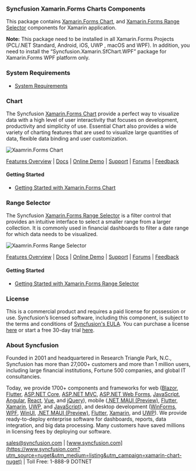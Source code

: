 ### Syncfusion Xamarin.Forms Charts Components
This package contains [Xamarin.Forms Chart](https://www.syncfusion.com/xamarin-ui-controls/charts?utm_source=nuget&utm_medium=listing&utm_campaign=xamarin-chart-nuget), and [Xamarin.Forms Range Selector](https://www.syncfusion.com/xamarin-ui-controls/range-selector?utm_source=nuget&utm_medium=listing&utm_campaign=xamarin-chart-nuget) components for Xamarin application.

**Note:** This package need to be installed in all Xamarin.Forms Projects (PCL/.NET Standard, Android, iOS, UWP , macOS and WPF). In addition, you need to install the “Syncfusion.Xamarin.SfChart.WPF” package for Xamarin.Forms WPF platform only.

### System Requirements

* [System Requirements](https://help.syncfusion.com/xamarin/installation/system-requirements?utm_source=nuget&utm_medium=listing&utm_campaign=xamarin-chart-nuget)

### Chart

The Syncfusion [Xamarin.Forms Chart](https://www.syncfusion.com/xamarin-ui-controls/charts?utm_source=nuget&utm_medium=listing&utm_campaign=xamarin-chart-nuget) provide a perfect way to visualize data with a high level of user interactivity that focuses on development, productivity and simplicity of use. Essential Chart also provides a wide variety of charting features that are used to visualize large quantities of data, flexible data binding and user customization.

![Xaamrin.Forms Chart](https://cdn.syncfusion.com/nuget-readme/xamarin/xamarin_forms_chart.png)

[Features Overview](https://www.syncfusion.com/xamarin-ui-controls/charts?utm_source=nuget&utm_medium=listing&utm_campaign=xamarin-chart-nuget) | [Docs](https://help.syncfusion.com/xamarin/charts/getting-started?utm_source=nuget&utm_medium=listing&utm_campaign=xamarin-chart-nuget) | [Online Demo](https://github.com/syncfusion/xamarin-demos?utm_source=nuget&utm_medium=listing&utm_campaign=xamarin-chart-nuget) | [Support](https://support.syncfusion.com/create?utm_source=nuget&utm_medium=listing&utm_campaign=xamarin-chart-nuget) | [Forums](https://www.syncfusion.com/forums/xamarin.forms?utm_source=nuget&utm_medium=listing&utm_campaign=xamarin-chart-nuget) | [Feedback](https://www.syncfusion.com/feedback/xamarin-forms?utm_source=nuget&utm_medium=listing&utm_campaign=xamarin-chart-nuget)

#### Getting Started

* [Getting Started with Xamarin.Forms Chart](https://help.syncfusion.com/xamarin/charts/getting-started?utm_source=nuget&utm_medium=listing&utm_campaign=xamarin-chart-nuget)

### Range Selector

The Syncfusion [Xamarin.Forms Range Selector](https://www.syncfusion.com/xamarin-ui-controls/range-selector?utm_source=nuget&utm_medium=listing&utm_campaign=xamarin-chart-nuget)  is a filter control that provides an intuitive interface to select a smaller range from a larger collection. It is commonly used in financial dashboards to filter a date range for which data needs to be visualized.

![Xaamrin.Forms Range Selector](https://cdn.syncfusion.com/nuget-readme/xamarin/xamarin_android_range_selector.png)

[Features Overview](https://www.syncfusion.com/xamarin-ui-controls/range-selector?utm_source=nuget&utm_medium=listing&utm_campaign=xamarin-chart-nuget) | [Docs](https://help.syncfusion.com/xamarin/datetime-range-navigator/rangenavigator?utm_source=nuget&utm_medium=listing&utm_campaign=xamarin-chart-nuget) | [Online Demo](https://github.com/syncfusion/xamarin-demos?utm_source=nuget&utm_medium=listing&utm_campaign=xamarin-chart-nuget) | [Support](https://support.syncfusion.com/create?utm_source=nuget&utm_medium=listing&utm_campaign=xamarin-chart-nuget) | [Forums](https://www.syncfusion.com/forums/xamarin.forms?utm_source=nuget&utm_medium=listing&utm_campaign=xamarin-chart-nuget) | [Feedback](https://www.syncfusion.com/feedback/xamarin-forms?utm_source=nuget&utm_medium=listing&utm_campaign=xamarin-chart-nuget)

#### Getting Started

* [Getting Started with Xamarin.Forms Range Selector](https://help.syncfusion.com/xamarin/datetime-range-navigator/rangenavigator?utm_source=nuget&utm_medium=listing&utm_campaign=xamarin-chart-nuget)

### License

This is a commercial product and requires a paid license for possession or use. Syncfusion’s licensed software, including this component, is subject to the terms and conditions of [Syncfusion's EULA](https://www.syncfusion.com/eula/es/?utm_source=nuget&utm_medium=listing&utm_campaign=xamarin-chart-nuget). You can purchase a license [here](https://www.syncfusion.com/sales/products?utm_source=nuget&utm_medium=listing&utm_campaign=xamarin-chart-nuget) or start a free 30-day trial [here](https://www.syncfusion.com/account/manage-trials/start-trials?utm_source=nuget&utm_medium=listing&utm_campaign=xamarin-chart-nuget).

### About Syncfusion

Founded in 2001 and headquartered in Research Triangle Park, N.C., Syncfusion has more than 27,000+ customers and more than 1 million users, including large financial institutions, Fortune 500 companies, and global IT consultancies.
 
Today, we provide 1700+ components and frameworks for web ([Blazor](https://www.syncfusion.com/blazor-components?utm_source=nuget&utm_medium=listing&utm_campaign=xamarin-chart-nuget), [Flutter](https://www.syncfusion.com/flutter-widgets?utm_source=nuget&utm_medium=listing&utm_campaign=xamarin-chart-nuget), [ASP.NET Core](https://www.syncfusion.com/aspnet-core-ui-controls?utm_source=nuget&utm_medium=listing&utm_campaign=xamarin-chart-nuget), [ASP.NET MVC](https://www.syncfusion.com/aspnet-mvc-ui-controls?utm_source=nuget&utm_medium=listing&utm_campaign=xamarin-chart-nuget), [ASP.NET Web Forms](https://www.syncfusion.com/jquery/aspnet-webforms-ui-controls?utm_source=nuget&utm_medium=listing&utm_campaign=xamarin-chart-nuget), [JavaScript](https://www.syncfusion.com/javascript-ui-controls?utm_source=nuget&utm_medium=listing&utm_campaign=xamarin-chart-nuget), [Angular](https://www.syncfusion.com/angular-ui-components?utm_source=nuget&utm_medium=listing&utm_campaign=xamarin-chart-nuget), [React](https://www.syncfusion.com/react-ui-components?utm_source=nuget&utm_medium=listing&utm_campaign=xamarin-chart-nuget), [Vue](https://www.syncfusion.com/vue-ui-components?utm_source=nuget&utm_medium=listing&utm_campaign=xamarin-chart-nuget), and [jQuery](https://www.syncfusion.com/jquery-ui-widgets?utm_source=nuget&utm_medium=listing&utm_campaign=xamarin-chart-nuget)), mobile ([.NET MAUI (Preview)](https://www.syncfusion.com/maui-controls?utm_source=nuget&utm_medium=listing&utm_campaign=xamarin-chart-nuget), [Flutter](https://www.syncfusion.com/flutter-widgets?utm_source=nuget&utm_medium=listing&utm_campaign=xamarin-chart-nuget), [Xamarin](https://www.syncfusion.com/xamarin-ui-controls?utm_source=nuget&utm_medium=listing&utm_campaign=xamarin-chart-nuget), [UWP](https://www.syncfusion.com/uwp-ui-controls?utm_source=nuget&utm_medium=listing&utm_campaign=xamarin-chart-nuget), and [JavaScript](https://www.syncfusion.com/javascript-ui-controls?utm_source=nuget&utm_medium=listing&utm_campaign=xamarin-chart-nuget)), and desktop development ([WinForms](https://www.syncfusion.com/winforms-ui-controls?utm_source=nuget&utm_medium=listing&utm_campaign=xamarin-chart-nuget), [WPF](https://www.syncfusion.com/wpf-controls?utm_source=nuget&utm_medium=listing&utm_campaign=xamarin-chart-nuget), [WinUI](https://www.syncfusion.com/winui-controls?utm_source=nuget&utm_medium=listing&utm_campaign=xamarin-chart-nuget), [.NET MAUI (Preview)](https://www.syncfusion.com/maui-controls?utm_source=nuget&utm_medium=listing&utm_campaign=xamarin-chart-nuget), [Flutter](https://www.syncfusion.com/flutter-widgets?utm_source=nuget&utm_medium=listing&utm_campaign=xamarin-chart-nuget), [Xamarin](https://www.syncfusion.com/xamarin-ui-controls?utm_source=nuget&utm_medium=listing&utm_campaign=xamarin-chart-nuget), and [UWP](https://www.syncfusion.com/uwp-ui-controls?utm_source=nuget&utm_medium=listing&utm_campaign=xamarin-chart-nuget)). We provide ready-to-deploy enterprise software for dashboards, reports, data integration, and big data processing. Many customers have saved millions in licensing fees by deploying our software.

[sales@syncfusion.com](mailto:sales@syncfusion.com?Subject=Syncfusion%20Xamarin.Forms%20Chart-%20NuGet) | [www.syncfusion.com](https://www.syncfusion.com?utm_source=nuget&utm_medium=listing&utm_campaign=xamarin-chart-nuget) | Toll Free: 1-888-9 DOTNET


     